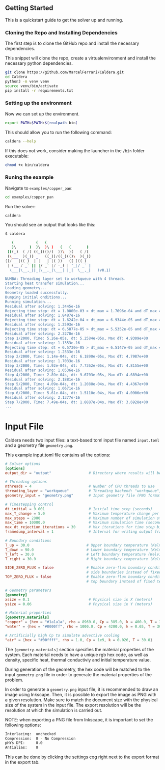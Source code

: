 ## Getting Started

This is a quickstart guide to get the solver up and running.

### Cloning the Repo and Installing Dependencies

The first step is to clone the GitHub repo and install the necessary dependencies.

This snippet will clone the repo, create a virtualenvironment and install the necessary python dependencies.

```bash
git clone https://github.com/MarcelFerrari/Caldera.git
cd Caldera
python3 -m venv venv
source venv/bin/activate
pip install -r requirements.txt
```

### Setting up the environment

Now we can set up the environment.

```bash
export PATH=$PATH:$(realpath bin)
```

This should allow you to run the following command:

```bash
caldera --help
```

If this does not work, consider making the launcher in the `/bin` folder executable:

```bash
chmod +x bin/caldera
```

### Runing the example

Navigate to `examples/copper_pan`:

```bash
cd examples/copper_pan
```

Run the solver:

```bash
caldera
```

You should see an output that looks like this:

```bash
$ caldera

   (          (   (                     
   )\      )  )\  )\ )   (   (       )  
 (((_)  ( /( ((_)(()/(  ))\  )(   ( /(  
 )\___  )(_)) _   ((_))/((_)(()\  )(_)) 
((/ __|((_)_ | |  _| |(_))   ((_)((_)_  
 | (__ / _` || |/ _` |/ -_) | '_|/ _` | 
  \___|\__,_||_|\__,_|\___| |_|  \__,_|   (v0.1)

NUMBA: Threading layer set to workqueue with 4 threads.
Starting heat transfer simulation...
Loading geometry...
Geometry loaded successfully.
Dumping initial onditions...
Running simulation...
Residual after solving: 1.3445e-16
Rejecting time step: dt = 1.0000e-03 > dt_max = 1.7096e-04 and dT_max = 29.24592410974403. Reducing dt.
Residual after solving: 1.8487e-16
Rejecting time step: dt = 1.6242e-04 > dt_max = 6.9344e-05 and dT_max = 11.710830912758496. Reducing dt.
Residual after solving: 1.2593e-16
Rejecting time step: dt = 6.5877e-05 > dt_max = 5.5352e-05 and dT_max = 5.950770023913201. Reducing dt.
Residual after solving: 2.3270e-16
Step 1/2000, Time: 5.26e-05s, dt: 5.2584e-05s, Max dT: 4.9309e+00
Residual after solving: 1.1353e-16
Rejecting time step: dt = 6.5730e-05 > dt_max = 6.5147e-05 and dT_max = 5.0447432562289904. Reducing dt.
Residual after solving: 1.2333e-16
Step 2/2000, Time: 1.14e-04s, dt: 6.1890e-05s, Max dT: 4.7987e+00
Residual after solving: 1.7033e-16
Step 3/2000, Time: 1.92e-04s, dt: 7.7362e-05s, Max dT: 4.8155e+00
Residual after solving: 1.0536e-16
Step 4/2000, Time: 2.89e-04s, dt: 9.6703e-05s, Max dT: 4.6894e+00
Residual after solving: 2.1881e-16
Step 5/2000, Time: 4.09e-04s, dt: 1.2088e-04s, Max dT: 4.4367e+00
Residual after solving: 1.0671e-16
Step 6/2000, Time: 5.61e-04s, dt: 1.5110e-04s, Max dT: 4.0906e+00
Residual after solving: 2.1377e-16
Step 7/2000, Time: 7.49e-04s, dt: 1.8887e-04s, Max dT: 3.6928e+00
...
```

# Input File

Caldera needs two input files: a text-based toml input file named `input.toml` and a geometry file `geometry.png`.

This example input.toml file contains all the options:

```toml
# Solver options
[options]
output_dir = "output"                 # Directory where results will be written

# Threading options
nthreads = 4                          # Number of CPU threads to use
threading_layer = "workqueue"         # Threading backend: "workqueue", "omp" or "tbb"
geometry_input = "geometry.png"       # Input geometry file (PNG format)

# Timestepping control
dt_initial = 0.001                    # Initial time step (seconds)
max_T_change = 5.0                    # Maximum temperature change per step (Kelvin)
max_steps = 2000                      # Maximum number of simulation steps
max_time = 10000.0                    # Maximum simulation time (seconds)
max_dt_rejection_iterations = 30      # Max iterations for time step bisection
framedump_interval = 1                # Interval for writing output frames

# Boundary conditions
T_up = 30.0                          # Upper boundary temperature (Kelvin/C)
T_down = 90.0                        # Lower boundary temperature (Kelvin/C)
T_left = 30.0                        # Left boundary temperature (Kelvin/C)
T_right = 30.0                       # Right boundary temperature (Kelvin/C)

SIDE_ZERO_FLUX = false               # Enable zero-flux boundary conditions on the
                                     # side boundaries instead of fixed temperatures
TOP_ZERO_FLUX = false                # Enable zero-flux boundary conditions on the
                                     # top boundary instead of fixed temperature

# Geometry parameters
[geometry]
xsize = 0.1                           # Physical size in X (meters)
ysize = 0.06                          # Physical size in Y (meters)

# Material properties
[geometry.materials]
"copper" = {hex = "#1a1a1a", rho = 8960.0, Cp = 385.0, k = 400.0, T = 30.0}
"water" = {hex = "#0000ff", rho = 1000.0, Cp = 4200.0, k = 0.65, T = 30.0} 

# Artificially high Cp to simulate advective cooling
"air" = {hex = "#00ffff", rho = 1.0, Cp = 1e9, k = 0.026, T = 30.0}
```

The `[geometry.materials]` section specifies the material properties of the system. Each material needs to have a unique rgb hex code, as well as density, specific heat, thermal conductiviy and initial temperature value.

During generation of the geometry, the hex code will be matched to the input `geometry.png` file in order to generate the material properties of the problem.

In order to generate a `geometry.png` input file, it is recommended to draw an image using Inkscape. Then, it is possible to export the image as PNG with a given resolution. Make sure to match the document size with the physical size of the system in the input file. The export resolution will be the resolution at which the simulation is carried out.

NOTE: when exporting a PNG file from Inkscape, it is important to set the following options:
```bash
Interlacing:  unchecked
Compression:  0 - No Compression
pHYs DPI:     0.0
Antialias:    0
```
This can be done by clicking the settings cog right next to the export format in the export tab.